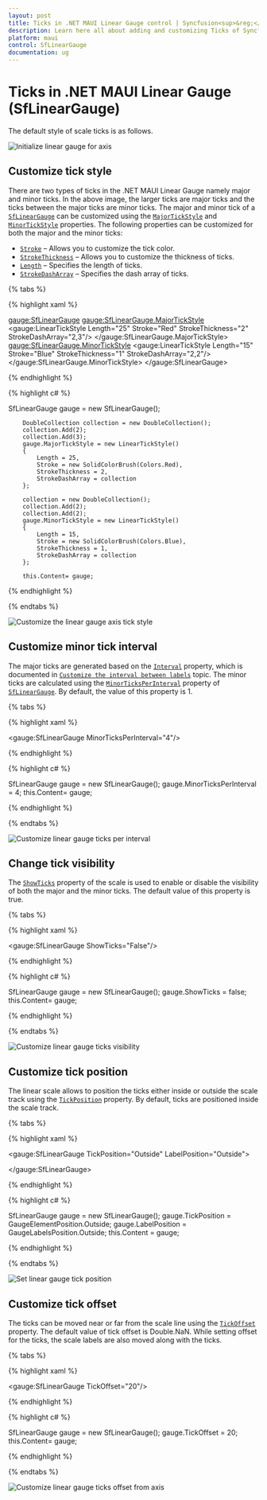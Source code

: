 ```yaml
---
layout: post
title: Ticks in .NET MAUI Linear Gauge control | Syncfusion<sup>&reg;</sup>
description: Learn here all about adding and customizing Ticks of Syncfusion<sup>&reg;</sup> .NET MAUI Linear Gauge (SfLinearGauge) control and more.
platform: maui
control: SfLinearGauge
documentation: ug
---
```


# Ticks in .NET MAUI Linear Gauge (SfLinearGauge)

The default style of scale ticks is as follows.

![Initialize linear gauge for axis](images/getting-started/default_linear_gauge.PNG)

## Customize tick style

There are two types of ticks in the .NET MAUI Linear Gauge namely major and minor ticks. In the above image, the larger ticks are major ticks and the ticks between the major ticks are minor ticks. The major and minor tick of a [`SfLinearGauge`](https://help.syncfusion.com/cr/maui/Syncfusion.Maui.Gauges.SfLinearGauge.html?tabs=tabid-1) can be customized using the [`MajorTickStyle`](https://help.syncfusion.com/cr/maui/Syncfusion.Maui.Gauges.SfLinearGauge.html#Syncfusion_Maui_Gauges_SfLinearGauge_MajorTickStyle) and [`MinorTickStyle`](https://help.syncfusion.com/cr/maui/Syncfusion.Maui.Gauges.SfLinearGauge.html#Syncfusion_Maui_Gauges_SfLinearGauge_MinorTickStyle) properties. The following properties can be customized for both the major and the minor ticks:
* [`Stroke`](https://help.syncfusion.com/cr/maui/Syncfusion.Maui.Gauges.GaugeTickStyle.html#Syncfusion_Maui_Gauges_GaugeTickStyle_StrokeProperty) – Allows you to customize the tick color.
* [`StrokeThickness`](https://help.syncfusion.com/cr/maui/Syncfusion.Maui.Gauges.GaugeTickStyle.html#Syncfusion_Maui_Gauges_GaugeTickStyle_StrokeThicknessProperty) – Allows you to customize the thickness of ticks.
* [`Length`](https://help.syncfusion.com/cr/maui/Syncfusion.Maui.Gauges.GaugeTickStyle.html#Syncfusion_Maui_Gauges_GaugeTickStyle_LengthProperty) – Specifies the length of ticks.
* [`StrokeDashArray`](https://help.syncfusion.com/cr/maui/Syncfusion.Maui.Gauges.GaugeTickStyle.html#Syncfusion_Maui_Gauges_GaugeTickStyle_StrokeDashArrayProperty) – Specifies the dash array of ticks.

{% tabs %}

{% highlight xaml %}

 <gauge:SfLinearGauge>
				<gauge:SfLinearGauge.MajorTickStyle>
					<gauge:LinearTickStyle Length="25" Stroke="Red" 
										   StrokeThickness="2" 
										   StrokeDashArray="2,3"/>
				</gauge:SfLinearGauge.MajorTickStyle>
				<gauge:SfLinearGauge.MinorTickStyle>
					<gauge:LinearTickStyle Length="15" Stroke="Blue" 
										   StrokeThickness="1" 
										   StrokeDashArray="2,2"/>
				</gauge:SfLinearGauge.MinorTickStyle>
			</gauge:SfLinearGauge>

{% endhighlight %}

{% highlight c# %}

SfLinearGauge gauge = new SfLinearGauge();

		DoubleCollection collection = new DoubleCollection();
		collection.Add(2);
		collection.Add(3);
		gauge.MajorTickStyle = new LinearTickStyle()
		{
			Length = 25,
			Stroke = new SolidColorBrush(Colors.Red),
			StrokeThickness = 2,
			StrokeDashArray = collection
		};
		
		collection = new DoubleCollection();
		collection.Add(2);
		collection.Add(2);
		gauge.MinorTickStyle = new LinearTickStyle()
		{
			Length = 15,
			Stroke = new SolidColorBrush(Colors.Blue),
			StrokeThickness = 1,
			StrokeDashArray = collection
		};

		this.Content= gauge;

{% endhighlight %}

{% endtabs %}

![Customize the linear gauge axis tick style](images/axis-ticks/axis-tick-style.PNG)

## Customize minor tick interval

The major ticks are generated based on the [`Interval`](https://help.syncfusion.com/cr/maui/Syncfusion.Maui.Gauges.SfLinearGauge.html#Syncfusion_Maui_Gauges_SfLinearGauge_Interval) property, which is documented in [`Customize the interval between labels`](https://help.syncfusion.com/maui/linear-gauge/labels#customize-interval-between-labels) topic. The minor ticks are calculated using the [`MinorTicksPerInterval`](https://help.syncfusion.com/cr/maui/Syncfusion.Maui.Gauges.SfLinearGauge.html#Syncfusion_Maui_Gauges_SfLinearGauge_MinorTicksPerInterval) property of [`SfLinearGauge`](https://help.syncfusion.com/cr/maui/Syncfusion.Maui.Gauges.SfLinearGauge.html?tabs=tabid-1). By default, the value of this property is 1.

{% tabs %}

{% highlight xaml %}

 <gauge:SfLinearGauge MinorTicksPerInterval="4"/>

{% endhighlight %}

{% highlight c# %}

SfLinearGauge gauge = new SfLinearGauge();
		gauge.MinorTicksPerInterval = 4;
		this.Content= gauge;

{% endhighlight %}

{% endtabs %}

![Customize linear gauge ticks per interval](images/axis-ticks/minor-ticks-per-interval.PNG)

## Change tick visibility

The [`ShowTicks`](https://help.syncfusion.com/cr/maui/Syncfusion.Maui.Gauges.SfLinearGauge.html#Syncfusion_Maui_Gauges_SfLinearGauge_ShowTicks) property of the scale is used to enable or disable the visibility of both the major and the minor ticks. The default value of this property is true.

{% tabs %}

{% highlight xaml %}

<gauge:SfLinearGauge ShowTicks="False"/>

{% endhighlight %}

{% highlight c# %}

SfLinearGauge gauge = new SfLinearGauge();
		gauge.ShowTicks = false;
		this.Content= gauge;

{% endhighlight %}

{% endtabs %}

![Customize linear gauge ticks visibility](images/axis-ticks/linear-gauge-tick-visibility.PNG)

## Customize tick position

The linear scale allows to position the ticks either inside or outside the scale track using the [`TickPosition`](https://help.syncfusion.com/cr/maui/Syncfusion.Maui.Gauges.SfLinearGauge.html#Syncfusion_Maui_Gauges_SfLinearGauge_TickPosition) property. By default, ticks are positioned inside the scale track.


{% tabs %}

{% highlight xaml %}

  <gauge:SfLinearGauge  TickPosition="Outside" LabelPosition="Outside">
				
  </gauge:SfLinearGauge>

{% endhighlight %}

{% highlight c# %}

SfLinearGauge gauge = new SfLinearGauge();
		gauge.TickPosition = GaugeElementPosition.Outside;
		gauge.LabelPosition = GaugeLabelsPosition.Outside;
		this.Content = gauge;

{% endhighlight %}

{% endtabs %}

![Set linear gauge tick position](images/axis-labels/label-placement.PNG)


## Customize tick offset

The ticks can be moved near or far from the scale line using the [`TickOffset`](https://help.syncfusion.com/cr/maui/Syncfusion.Maui.Gauges.SfLinearGauge.html#Syncfusion_Maui_Gauges_SfLinearGauge_TickOffset) property. The default value of tick offset is Double.NaN. While setting offset for the ticks, the scale labels are also moved along with the ticks.

{% tabs %}

{% highlight xaml %}

<gauge:SfLinearGauge TickOffset="20"/>

{% endhighlight %}

{% highlight c# %}

SfLinearGauge gauge = new SfLinearGauge();
		gauge.TickOffset = 20;
		this.Content= gauge;

{% endhighlight %}

{% endtabs %}

![Customize linear gauge ticks offset from axis](images/axis-ticks/customize-tick-offset.PNG)

